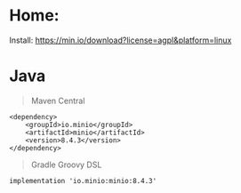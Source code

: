 # Home:
Install: https://min.io/download?license=agpl&platform=linux

# Java
>Maven Central
```
<dependency>
    <groupId>io.minio</groupId>
    <artifactId>minio</artifactId>
    <version>8.4.3</version>
</dependency>
```

>Gradle Groovy DSL
```
implementation 'io.minio:minio:8.4.3'
```
